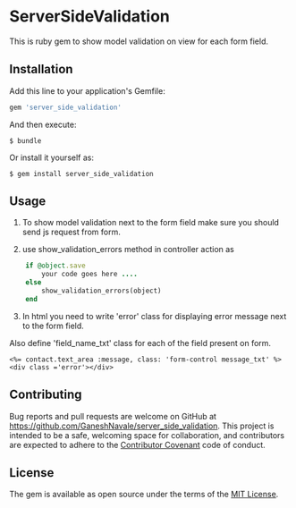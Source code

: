 # ServerSideValidation

This is ruby gem to show model validation on view for each form field.

## Installation

Add this line to your application's Gemfile:

```ruby
gem 'server_side_validation'
```

And then execute:

    $ bundle

Or install it yourself as:

    $ gem install server_side_validation

## Usage

1. To show model validation next to the form field make sure you should send js request from form.

2. use show_validation_errors method in controller action as


```ruby
    if @object.save
        your code goes here ....
    else
        show_validation_errors(object)
    end
```

3. In html you need to write 'error' class for displaying error message next to the form field.

Also define 'field_name_txt' class for each of the field present on form. 

    <%= contact.text_area :message, class: 'form-control message_txt' %>
    <div class ='error'></div>

## Contributing

Bug reports and pull requests are welcome on GitHub at https://github.com/GaneshNavale/server_side_validation. This project is intended to be a safe, welcoming space for collaboration, and contributors are expected to adhere to the [Contributor Covenant](http://contributor-covenant.org) code of conduct.


## License

The gem is available as open source under the terms of the [MIT License](http://opensource.org/licenses/MIT).

